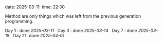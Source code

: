 date: 2025-03-11 
time: 22:30  

Method are only things which was left from the previous generation programming.
  

Day 1 : done *2025-03-11*  
Day 3 : done *2025-03-14*  
Day 7 : done *2025-03-18*  
Day 21: done *2025-04-01*
